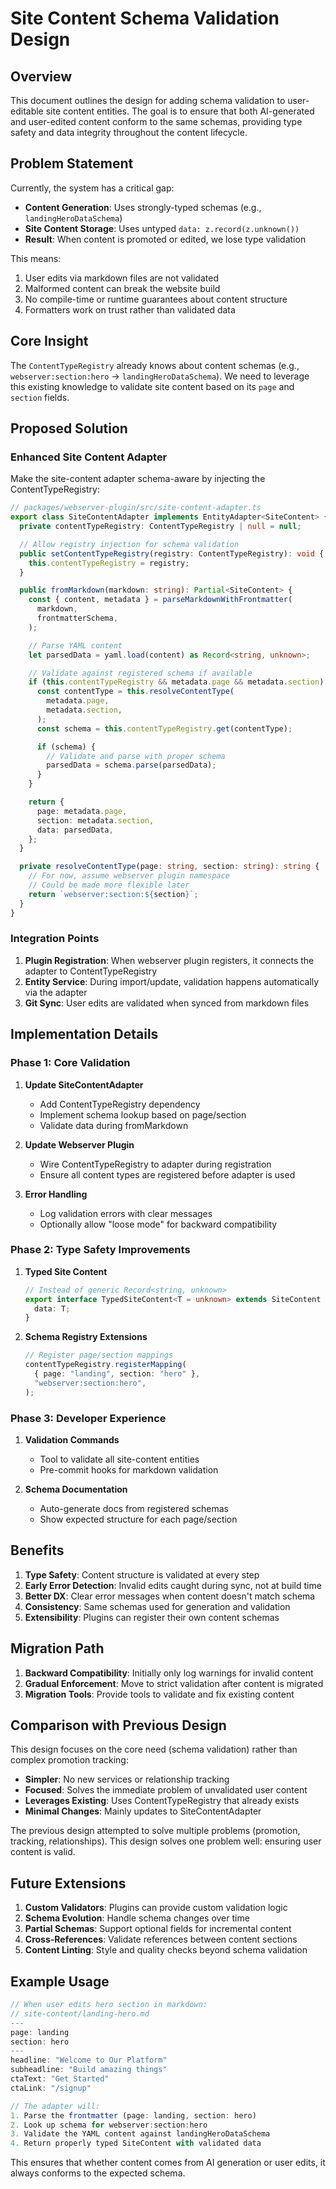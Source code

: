 # Site Content Schema Validation Design

## Overview

This document outlines the design for adding schema validation to user-editable site content entities. The goal is to ensure that both AI-generated and user-edited content conform to the same schemas, providing type safety and data integrity throughout the content lifecycle.

## Problem Statement

Currently, the system has a critical gap:

- **Content Generation**: Uses strongly-typed schemas (e.g., `landingHeroDataSchema`)
- **Site Content Storage**: Uses untyped `data: z.record(z.unknown())`
- **Result**: When content is promoted or edited, we lose type validation

This means:

1. User edits via markdown files are not validated
2. Malformed content can break the website build
3. No compile-time or runtime guarantees about content structure
4. Formatters work on trust rather than validated data

## Core Insight

The `ContentTypeRegistry` already knows about content schemas (e.g., `webserver:section:hero` → `landingHeroDataSchema`). We need to leverage this existing knowledge to validate site content based on its `page` and `section` fields.

## Proposed Solution

### Enhanced Site Content Adapter

Make the site-content adapter schema-aware by injecting the ContentTypeRegistry:

```typescript
// packages/webserver-plugin/src/site-content-adapter.ts
export class SiteContentAdapter implements EntityAdapter<SiteContent> {
  private contentTypeRegistry: ContentTypeRegistry | null = null;

  // Allow registry injection for schema validation
  public setContentTypeRegistry(registry: ContentTypeRegistry): void {
    this.contentTypeRegistry = registry;
  }

  public fromMarkdown(markdown: string): Partial<SiteContent> {
    const { content, metadata } = parseMarkdownWithFrontmatter(
      markdown,
      frontmatterSchema,
    );

    // Parse YAML content
    let parsedData = yaml.load(content) as Record<string, unknown>;

    // Validate against registered schema if available
    if (this.contentTypeRegistry && metadata.page && metadata.section) {
      const contentType = this.resolveContentType(
        metadata.page,
        metadata.section,
      );
      const schema = this.contentTypeRegistry.get(contentType);

      if (schema) {
        // Validate and parse with proper schema
        parsedData = schema.parse(parsedData);
      }
    }

    return {
      page: metadata.page,
      section: metadata.section,
      data: parsedData,
    };
  }

  private resolveContentType(page: string, section: string): string {
    // For now, assume webserver plugin namespace
    // Could be made more flexible later
    return `webserver:section:${section}`;
  }
}
```

### Integration Points

1. **Plugin Registration**: When webserver plugin registers, it connects the adapter to ContentTypeRegistry
2. **Entity Service**: During import/update, validation happens automatically via the adapter
3. **Git Sync**: User edits are validated when synced from markdown files

## Implementation Details

### Phase 1: Core Validation

1. **Update SiteContentAdapter**
   - Add ContentTypeRegistry dependency
   - Implement schema lookup based on page/section
   - Validate data during fromMarkdown

2. **Update Webserver Plugin**
   - Wire ContentTypeRegistry to adapter during registration
   - Ensure all content types are registered before adapter is used

3. **Error Handling**
   - Log validation errors with clear messages
   - Optionally allow "loose mode" for backward compatibility

### Phase 2: Type Safety Improvements

1. **Typed Site Content**

   ```typescript
   // Instead of generic Record<string, unknown>
   export interface TypedSiteContent<T = unknown> extends SiteContent {
     data: T;
   }
   ```

2. **Schema Registry Extensions**
   ```typescript
   // Register page/section mappings
   contentTypeRegistry.registerMapping(
     { page: "landing", section: "hero" },
     "webserver:section:hero",
   );
   ```

### Phase 3: Developer Experience

1. **Validation Commands**
   - Tool to validate all site-content entities
   - Pre-commit hooks for markdown validation

2. **Schema Documentation**
   - Auto-generate docs from registered schemas
   - Show expected structure for each page/section

## Benefits

1. **Type Safety**: Content structure is validated at every step
2. **Early Error Detection**: Invalid edits caught during sync, not at build time
3. **Better DX**: Clear error messages when content doesn't match schema
4. **Consistency**: Same schemas used for generation and validation
5. **Extensibility**: Plugins can register their own content schemas

## Migration Path

1. **Backward Compatibility**: Initially only log warnings for invalid content
2. **Gradual Enforcement**: Move to strict validation after content is migrated
3. **Migration Tools**: Provide tools to validate and fix existing content

## Comparison with Previous Design

This design focuses on the core need (schema validation) rather than complex promotion tracking:

- **Simpler**: No new services or relationship tracking
- **Focused**: Solves the immediate problem of unvalidated user content
- **Leverages Existing**: Uses ContentTypeRegistry that already exists
- **Minimal Changes**: Mainly updates to SiteContentAdapter

The previous design attempted to solve multiple problems (promotion, tracking, relationships). This design solves one problem well: ensuring user content is valid.

## Future Extensions

1. **Custom Validators**: Plugins can provide custom validation logic
2. **Schema Evolution**: Handle schema changes over time
3. **Partial Schemas**: Support optional fields for incremental content
4. **Cross-References**: Validate references between content sections
5. **Content Linting**: Style and quality checks beyond schema validation

## Example Usage

```typescript
// When user edits hero section in markdown:
// site-content/landing-hero.md
---
page: landing
section: hero
---
headline: "Welcome to Our Platform"
subheadline: "Build amazing things"
ctaText: "Get Started"
ctaLink: "/signup"

// The adapter will:
1. Parse the frontmatter (page: landing, section: hero)
2. Look up schema for webserver:section:hero
3. Validate the YAML content against landingHeroDataSchema
4. Return properly typed SiteContent with validated data
```

This ensures that whether content comes from AI generation or user edits, it always conforms to the expected schema.
